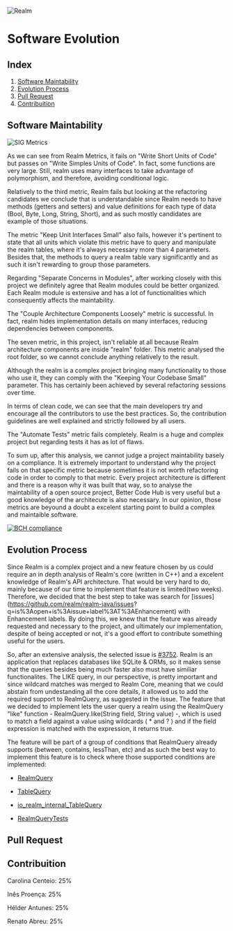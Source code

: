 ![Realm](https://github.com/renatoabreu11/realm-java/blob/master/ESOF-docs/Resources/realmDark.jpg)
# Software Evolution

## Index

1. [Software Maintability](#maintability)
2. [Evolution Process](#evolution)
3. [Pull Request](#pull)
4. [Contribuition](#contribuition)

## Software Maintability <a name="maintability"></a>

![SIG Metrics](https://github.com/renatoabreu11/realm-java/blob/master/ESOF-docs/Resources/Metrics.png)

As we can see from Realm Metrics, it fails on "Write Short Units of Code" but passes on "Write Simples Units of Code". In fact, some functions are very large. Still, realm uses many interfaces to take advantage of polymorphism, and therefore, avoiding conditional logic.

Relatively to the third metric, Realm fails but looking at the refactoring candidates we conclude that is understandable since Realm
needs to have methods (getters and setters) and value definitions for each type of data (Bool, Byte, Long, String, Short), and as such
mostly candidates are example of those situations.

The metric "Keep Unit Interfaces Small" also fails, however it's pertinent to state that all units which violate this metric have to
query and manipulate the realm tables, where it's always necessary more than 4 parameters. Besides that, the methods to query a realm
table vary significantly and as such it isn't rewarding to group those parameters.

Regarding "Separate Concerns in Modules", after working closely with this project we definitely agree that Realm modules could be better
organized. Each Realm module is extensive and has a lot of functionalities which consequently affects the maintability. 

The "Couple Architecture Components Loosely" metric is successful. In fact, realm hides implementation details on many interfaces,
reducing dependencies between components.

The seven metric, in this project, isn't reliable at all because Realm architecture components are inside "realm" folder. This metric
analysed the root folder, so we cannot conclude anything relatively to the result.

Although the realm is a complex project bringing many functionality to those who use it, they can comply with the "Keeping Your Codebase Small" parameter. This has certainly been achieved by several refactoring sessions over time.

In terms of clean code, we can see that the main developers try and encourage all the contributors to use the best practices. So, the
contribution guidelines are well explained and strictly followed by all users.

The "Automate Tests" metric fails completely. Realm is a huge and complex project but regarding tests it has as lot of flaws. 

To sum up, after this analysis, we cannot judge a project maintability basely on a compliance. It is extremely important to understand
why the project fails on that specific metric because sometimes it is not worth refactoring code in order to comply to that metric.
Every project architecture is different and there is a reason why it was built that way, so to analyse the maintability of a open source
project, Better Code Hub is very useful but a good knowledge of the architecute is also necessary. In our opinion, those metrics are
beyound a doubt a excelent starting point to build a complex and maintaible software. 

[![BCH compliance](https://bettercodehub.com/edge/badge/renatoabreu11/realm-java)](https://bettercodehub.com)

## Evolution Process <a name="evolution"></a>

Since Realm is a complex project and a new feature chosen by us could require an in depth analysis of Realm's core (written in C++) and
a excelent knowledge of Realm's API architecture. That would be very hard to do, mainly because of our time to implement that feature is
limited(two weeks). Therefore, we decided that the best step to take was search for [issues](https://github.com/realm/realm-java/issues?
q=is%3Aopen+is%3Aissue+label%3AT%3AEnhancement) with Enhancement labels. By doing this, we knew that the feature was already requested
and necessary to the project, and ultimately our implementation, despite of being accepted or not, it's a good effort to contribute
something useful for the users. 

So, after an extensive analysis, the selected issue is [#3752](https://github.com/realm/realm-java/issues/3752). Realm is an application
that replaces databases like SQLite & ORMs, so it makes sense that the queries besides being much faster also must have similiar
functionalites. The LIKE query, in our perspective, is pretty important and since wildcard matches was merged to Realm Core, meaning
that we could abstain from undestanding all the core details, it allowed us to add the required support to RealmQuery, as suggested in
the issue. The feature that we decided to implement lets the user query a realm using the RealmQuery "like" function -
RealmQuery.like(String field, String value) -, which is used to match a field against a value using wildcards ( * and ? ) and if the
field expression is matched with the expression, it returns true.

The feature will be part of a group of conditions that RealmQuery already supports (between, contains, lessThan, etc) and as such the best way to implement this feature is to check where those supported conditions are implemented: 

* [RealmQuery](https://github.com/realm/realm-java/blob/master/realm/realm-library/src/main/java/io/realm/RealmQuery.java)

* [TableQuery](https://github.com/realm/realm-java/blob/master/realm/realm-library/src/main/java/io/realm/internal/TableQuery.java)

* [io_realm_internal_TableQuery](https://github.com/realm/realm-java/blob/master/realm/realm-library/src/main/cpp/io_realm_internal_TableQuery.cpp)

* [RealmQueryTests](https://github.com/realm/realm-java/blob/master/realm/realm-library/src/androidTest/java/io/realm/RealmQueryTests.java)

## Pull Request <a name="pull"></a>

## Contribuition <a name="contribuition"></a>

Carolina Centeio: 25%

Inês Proença: 25%

Hélder Antunes: 25%

Renato Abreu: 25%
